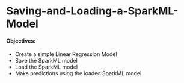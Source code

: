 # Saving-and-Loading-a-SparkML-Model

#### Objectives:

*   Create a simple Linear Regression Model
*   Save the SparkML model
*   Load the SparkML model
*   Make predictions using the loaded SparkML model
